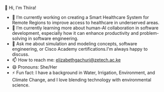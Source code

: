 👋 Hi, I'm Thiira!

- 🔭 I’m currently working on creating a Smart Healthcare System for Remote Regions to improve access to healthcare in underserved areas.
- 🌱 I’m currently learning more about human-AI collaboration in software development, especially how it can enhance productivity and problem-solving in software engineering.
- 💬 Ask me about simulation and modeling concepts, software engineering, or Cisco Academy certifications.I'm always happy to discuss.
- 📫 How to reach me: elizabethgachuri@zetech.ac.ke
- 😄 Pronouns: She/Her
- ⚡ Fun fact: I have a background in Water, Irrigation, Environment, and Climate Change, and I love blending technology with environmental science.

